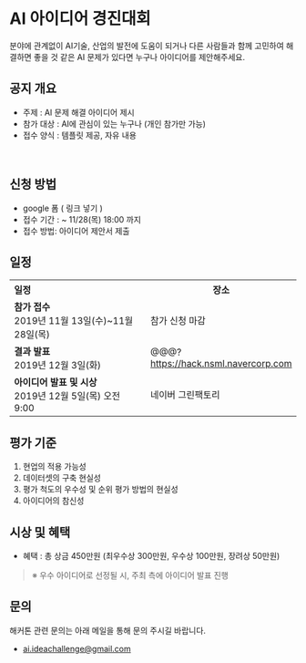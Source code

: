# AI 아이디어 경진대회

분야에 관계없이 AI기술, 산업의 발전에 도움이 되거나
다른 사람들과 함께 고민하여 해결하면 좋을 것 같은 AI 문제가 있다면 누구나 아이디어를 제안해주세요.



## 공지 개요 
- 주제 : AI 문제 해결 아이디어 제시
- 참가 대상 : AI에 관심이 있는 누구나 (개인 참가만 가능)
- 접수 양식 : 템플릿 제공, 자유 내용

 
## 신청 방법
- google 폼 ( 링크 넣기 ) 
- 접수 기간 : ~ 11/28(목) 18:00 까지 
- 접수 방법: 아이디어 제안서 제출




## 일정

<table class="tbl_schedule">
  <tr>
    <th style="text-align:left;width:50%">일정</th>
    <th style="text-align:center;width:15%">장소</th>
  </tr>
  <tr>
    <td>
      <strong>참가 접수 </strong><br>
      2019년 11월 13일(수)~11월 28일(목)
    </td>
    <td>
      참가 신청 마감
    </td>
  </tr>
  <tr>
    <td>
      <strong>결과 발표</strong><br>
      2019년 12월 3일(화)
    </td>
    <td>
      @@@?<br>
      <a href="https://hack.nsml.navercorp.com">https://hack.nsml.navercorp.com</a>
    </td>
  </tr>
  <tr>
    <td>
      <strong>아이디어 발표 및 시상</strong><br>
      2019년 12월 5일(목) 오전 9:00
    </td>
    <td>
      네이버 그린팩토리<br>
    </td>
  </tr>
</table>



## 평가 기준
1.	현업의 적용 가능성
2.	데이터셋의 구축 현실성 
3.	평가 척도의 우수성 및 순위 평가 방법의 현실성 
4.	아이디어의 참신성  



## 시상 및 혜택 
- 혜택 : 총 상금 450만원 (최우수상 300만원, 우수상 100만원, 장려상 50만원)
> ※ 우수 아이디어로 선정될 시, 주최 측에 아이디어 발표 진행



## 문의 
해커톤 관련 문의는 아래 메일을 통해 문의 주시길 바랍니다.
- ai.ideachallenge@gmail.com



